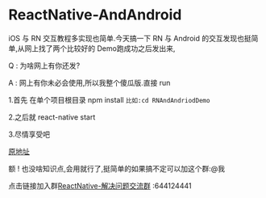 # ReactNative-AndAndroid
iOS 与 RN 交互教程多实现也简单.今天搞一下 RN 与 Android 的交互发现也挺简单,从网上找了两个比较好的 Demo跑成功之后发出来,

Q : 为啥网上有你还发?

A : 网上有你未必会使用,所以我整个傻瓜版.直接 run 

1.首先 在单个项目根目录 npm install  `比如:cd RNAndAndriodDemo` 

2.之后就 react-native start 

3.尽情享受吧

[原地址](http://download.csdn.net/download/asddavid/9695358)

额 ! 也没啥知识点,会用就行了,挺简单的如果搞不定可以加这个群:@我

点击链接加入群[ReactNative-解决问题交流群](https://jq.qq.com/?_wv=1027&k=4EZwdSd) :644124441
